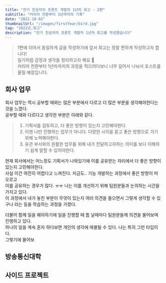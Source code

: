 ```yaml
---
title: "전기 전공자의 프론트 개발자 1년차 회고 - 2편"
subtitle: "커리어 전환부터 1년까지의 기록"
date: "2022-10-02"
thumbnailUrl: "/images/firstYear/bird.jpg"
tag: "2022년,회고"
description: "전기 전공자의 프론트 개발자 1년차 회고를 작성했습니다"
---
```


> 1편에 이어서 동일하게 글을 작성하기에 앞서 회고는 정말 편하게 작성하고자 합니다! <br />
> 일기처럼 감정과 생각을 정리하고자 해요 🤗 <br />
> 커리어 전환부터 1년차까지의 과정을 적으려다보니 너무 길어서 나눠서 포스트를 올릴 예정입니다.

## 회사 업무

회사 업무는 역시 공부할 때와는 많은 부분에서 다르고 더 많은 부분을 생각해야한다는 것을 느꼈다.<br />
공부할 때와 다르다고 생각한 부분은 아래와 같다.

> 1. 기획서를 검토하고, 더 좋은 방향이 있는지 고민해야한다.
> 2. 이젠 나만 진행하는 업무가 아니다. 다양한 시각을 묻고 좋은 방향으로 가기 위해 노력해야한다.
> 3. 유관 부서와의 원활한 업무를 위해 내가 전달하고자하는 의미를 보다 이해하기 쉽게 말할 수 있어야한다.

현재 회사에서는 어느정도 기획서가 나와있기에 이를 공유받는 자리에서 더 좋은 방향이 있는지 고민해야한다.<br />
사실 이건 여전히 어렵다고 느껴진다. 지금도.. 기능 개발하는 과정에서 좋은 방향이 떠오르고<br />
이를 공유하는 경우가 많다. ㅠㅠ 나는 이를 개선하기 위해 팀원분들과 논의하는 시간을 가지고 있다.<br />
이 과정에서 내가 놓친 부분이 무엇이 있는지 여러 의견을 들으면서 그렇게 생각할 수 있구나 라는 등을 학습하는 과정을 가졌다.

더불어 함께 일을 해야하기에 일을 진행할 때 틈 날때마다 팀원분들께 의견을 물어보며 진행하고 있다.<br />
하나의 일을 계속 혼자 하다보면 개인의 생각에 매몰될 수 있다. 나는 특히 그런 타입이다.<br />
그렇기에 물어보

## 방송통신대학

## 사이드 프로젝트
